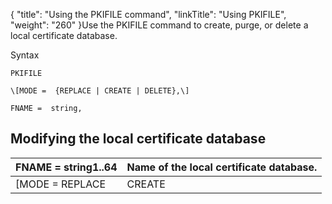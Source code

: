 {
    "title": "Using  the PKIFILE command",
    "linkTitle": "Using PKIFILE",
    "weight": "260"
}Use the PKIFILE command to create, purge, or delete a local
certificate database.

Syntax

```
PKIFILE

\[MODE =  {REPLACE | CREATE | DELETE},\]

FNAME =  string,

```

## Modifying the local certificate database


|  FNAME = string1..64  |  Name of the local certificate database.  |
| --- | --- |
|  [MODE = REPLACE | CREATE | DELETE]  |  Action on the database.<br/> • REPLACE purges the database<br/> • CREATE creates the internal datafile if it does not already exist<br/> • DELETE deletes the database</li>  |

